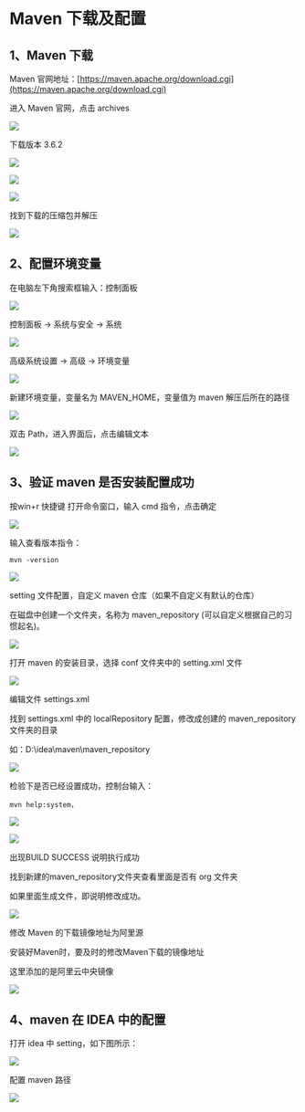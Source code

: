 # Maven 下载及配置


## 1、Maven 下载
Maven 官网地址：[https://maven.apache.org/download.cgi](https://maven.apache.org/download.cgi)

进入 Maven 官网，点击 archives 

![](./maven_img/img.png)

下载版本 3.6.2

![](./maven_img/img_1.png)

![](./maven_img/img_2.png)

![](./maven_img/img_3.png)

找到下载的压缩包并解压

![](./maven_img/img_4.png)

## 2、配置环境变量

在电脑左下角搜索框输入：控制面板

![](./jdk_image/jdk_8.png)

控制面板 -> 系统与安全 -> 系统

![](./jdk_image/jdk_9.png)

高级系统设置 -> 高级 -> 环境变量

![](./jdk_image/jdk_10.png)

新建环境变量，变量名为 MAVEN_HOME，变量值为 maven 解压后所在的路径

![](./maven_img/img_5.png)

双击 Path，进入界面后，点击编辑文本

![](./maven_img/img_6.png)

## 3、验证 maven 是否安装配置成功

按win+r 快捷键 打开命令窗口，输入 cmd 指令，点击确定

![](./jdk_image/img.png)

输入查看版本指令：

    mvn -version

![](./maven_img/img_7.png)

setting 文件配置，自定义 maven 仓库（如果不自定义有默认的仓库）

在磁盘中创建一个文件夹，名称为 maven_repository (可以自定义根据自己的习惯起名)。

![](./maven_img/img_8.png)

打开 maven 的安装目录，选择 conf 文件夹中的 setting.xml 文件

![](./maven_img/img_9.png)

编辑文件 settings.xml

找到 settings.xml 中的 localRepository 配置，修改成创建的 maven_repository 文件夹的目录

如：D:\idea\maven\maven_repository

![](./maven_img/img_10.png)

检验下是否已经设置成功，控制台输入：

    mvn help:system，

![](./maven_img/img_11.png)

![](./maven_img/img_12.png)

出现BUILD SUCCESS 说明执行成功

找到新建的maven_repository文件夹查看里面是否有 org 文件夹

如果里面生成文件，即说明修改成功。

![](./maven_img/img_13.png)

修改 Maven 的下载镜像地址为阿里源

安装好Maven时，要及时的修改Maven下载的镜像地址

这里添加的是阿里云中央镜像

![](./maven_img/img_14.png)


## 4、maven 在 IDEA 中的配置

打开 idea 中 setting，如下图所示：

![](./maven_img/img_15.png)

配置 maven 路径

![](./maven_img/img_16.png)

